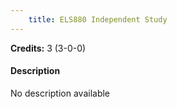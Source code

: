 ```yaml
---
    title: ELS880 Independent Study
---
```

**Credits:** 3 (3-0-0)



#### Description 
No description available